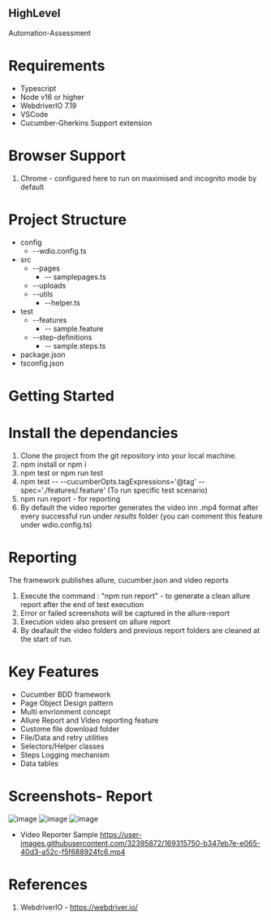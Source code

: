 ## HighLevel
Automation-Assessment

# Requirements
- Typescript 
- Node v16 or higher
- WebdriverIO 7.19
- VSCode 
- Cucumber-Gherkins Support extension

# Browser Support 
1. Chrome - configured here to run on maximised and incognito mode by default

# Project Structure
- config
  - --wdio.config.ts
- src
  - --pages
    - -- samplepages.ts
  - --uploads
  - --utils
    - --helper.ts
- test
  - --features
    - -- sample.feature
  - --step-definitions
    - -- sample.steps.ts
- package.json
- tsconfig.json

# Getting Started
# Install the dependancies
1. Clone the project from the git repository into your local machine.
2. npm install or npm i
3. npm test or npm run test
4. npm test -- --cucumberOpts.tagExpressions='@tag' --spec='./features/<featurefilename>.feature' (To run specific test scenario)
5. npm run report - for reporting
6. By default the video reporter generates the video inn .mp4 format after every successful run under _results_ folder (you can comment this feature under wdio.config.ts)

  
# Reporting
The framework publishes allure, cucumber.json and video reports
1. Execute the command : "npm run report"  - to generate a clean allure report after the end of test execution
2. Error or failed screenshots will be captured in the allure-report
3. Execution video also present on allure report
4. By deafault the video folders and previous report folders are cleaned at the start of run.

# Key Features
- Cucumber BDD framework
- Page Object Design pattern
- Multi envrionment concept
- Allure Report and Video reporting feature
- Custome file download folder
- File/Data and retry utilities
- Selectors/Helper classes
- Steps Logging mechanism
- Data tables

# Screenshots- Report
![image](https://user-images.githubusercontent.com/32395872/167259001-aeeba269-2486-4241-9513-6bf63f28ff39.png)
![image](https://user-images.githubusercontent.com/32395872/167259015-640e51ad-b264-42e3-8ac4-8af0875454c9.png)
![image](https://user-images.githubusercontent.com/32395872/167337835-525c46bb-3e96-4d18-bcfd-7c28d0e1fada.png)

- Video Reporter Sample 
https://user-images.githubusercontent.com/32395872/169315750-b347eb7e-e065-40d3-a52c-f5f688924fc6.mp4


  
# References
1. WebdriverIO - https://webdriver.io/
